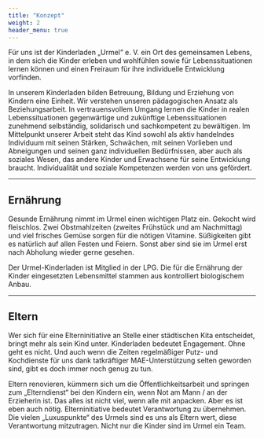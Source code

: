 ```yaml
---
title: "Konzept"
weight: 2
header_menu: true
---
```


Für uns ist der Kinderladen „Urmel“ e. V. ein Ort des gemeinsamen Lebens, in dem sich die Kinder erleben und wohlfühlen sowie für Lebenssituationen lernen können und einen Freiraum für ihre individuelle Entwicklung vorfinden.

In unserem Kinderladen bilden Betreuung, Bildung und Erziehung von Kindern eine Einheit. Wir verstehen unseren pädagogischen Ansatz als Beziehungsarbeit. In vertrauensvollem Umgang lernen die Kinder in realen Lebenssituationen gegenwärtige und zukünftige Lebenssituationen zunehmend selbständig, solidarisch und sachkompetent zu bewältigen. Im Mittelpunkt unserer Arbeit steht das Kind sowohl als aktiv handelndes
Individuum mit seinen Stärken, Schwächen, mit seinen Vorlieben und Abneigungen und seinen ganz individuellen Bedürfnissen, aber auch als soziales Wesen, das andere Kinder und Erwachsene für seine Entwicklung braucht. Individualität und soziale Kompetenzen werden von uns gefördert.

---

## Ernährung

Gesunde Ernährung nimmt im Urmel einen wichtigen Platz ein. Gekocht wird fleischlos. Zwei Obstmahlzeiten (zweites Frühstück und am Nachmittag) und viel frisches Gemüse sorgen für die nötigen Vitamine. Süßigkeiten gibt es natürlich auf allen Festen und Feiern. Sonst aber sind sie im Urmel erst nach Abholung wieder gerne gesehen.

<!--- ![Let us get started on a clean slate](images/board-bunch-cooking-food-349609.jpg) --->

Der Urmel-Kinderladen ist Mitglied in der LPG. Die für die Ernährung der Kinder eingesetzten Lebensmittel stammen aus kontrolliert biologischem Anbau.

---

## Eltern



Wer sich für eine Elterninitiative an Stelle einer städtischen Kita entscheidet, bringt mehr als sein Kind unter. Kinderladen bedeutet Engagement. Ohne geht es nicht. Und auch wenn die Zeiten regelmäßiger Putz- und Kochdienste für uns dank tatkräftiger MAE-Unterstützung selten geworden sind, gibt es doch immer noch genug zu tun.

Eltern renovieren, kümmern sich um die Öffentlichkeitsarbeit und springen zum „Elterndienst“ bei den Kindern ein, wenn Not am Mann / an der Erzieherin ist. Das alles ist nicht viel, wenn alle mit anpacken. Aber es ist eben auch nötig. Elterninitiative bedeutet Verantwortung zu übernehmen. Die vielen „Luxuspunkte“ des Urmels sind es uns als Eltern wert, diese Verantwortung mitzutragen. Nicht nur die Kinder sind im Urmel ein Team.

